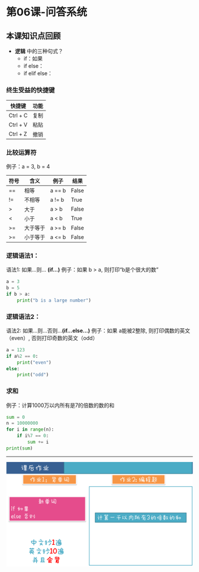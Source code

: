 # 第06课-问答系统

## 本课知识点回顾

* **逻辑** 中的三种句式？
    * if：如果
    * if else：
    * if elif else：



### 终生受益的快捷键

快捷键 | 功能
--- | ---
Ctrl + C | 复制
Ctrl + V | 粘贴
Ctrl + Z | 撤销

### 比较运算符
例子：a = 3, b = 4

符号 | 含义 | 例子 | 结果 
--- | --- | --- | ---  
== | 相等 | a == b | False 
!= | 不相等 | a != b | True 
> | 大于 | a > b | False 
< | 小于 | a < b | True 
>= | 大于等于 | a >= b | False
>= | 小于等于 | a <= b | False

### 逻辑语法1：
语法1: 如果...则... **(if...)**
例子：如果 b > a, 则打印“b是个很大的数”

```python
a = 3
b = 5
if b > a:
    print("b is a large number")
```

### 逻辑语法2：
语法2: 如果...则...否则...**(if...else...)**
例子：如果 a能被2整除, 则打印偶数的英文（even）, 否则打印奇数的英文（odd）

```python
a = 123
if a%2 == 0:
    print("even")
else:
    print("odd")

```

### 求和

例子：计算1000万以内所有是7的倍数的数的和

```python
sum = 0
n = 10000000
for i in range(n):
    if i%7 == 0:
        sum += i
print(sum)

```

---
![](/assets/hw_05.png)
